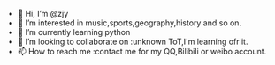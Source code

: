 - 👋 Hi, I’m @zjy
- 👀 I’m interested in music,sports,geography,history and so on.
- 🌱 I’m currently learning python
- 💞️ I’m looking to collaborate on :unknown ToT,I'm learning ofr it.
- 📫 How to reach me :contact me for my QQ,Bilibili or weibo account.

<!---
zhoujy1321/zhoujy1321 is a ✨ special ✨ repository because its `README.md` (this file) appears on your GitHub profile.
You can click the Preview link to take a look at your changes.
--->
